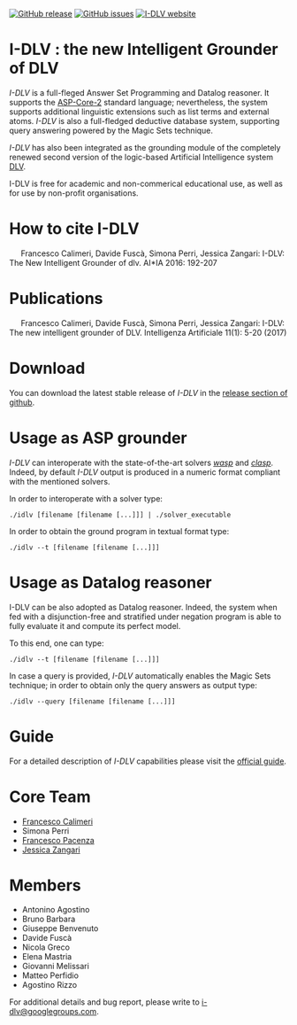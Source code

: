 <!-- [![GitHub license](https://img.shields.io/badge/license-MIT-blue.svg)](https://raw.githubusercontent.com/DeMaCS-UNICAL/I-DLV/master/LICENSE) ) -->
[![GitHub release](https://img.shields.io/github/release/DeMaCS-UNICAL/I-DLV.svg)](https://github.com/DeMaCS-UNICAL/I-DLV/releases/latest)
[![GitHub issues](https://img.shields.io/github/issues/DeMaCS-UNICAL/I-DLV.svg)](https://github.com/DeMaCS-UNICAL/I-DLV/issues)
[![I-DLV website](https://img.shields.io/website-up-down-green-red/https/demacs-unical.github.io/I-DLV.svg?label=I-DLV-website)](https://demacs-unical.github.io/I-DLV/)

# I-DLV : the new Intelligent Grounder of DLV

_I-DLV_ is a full-fleged Answer Set Programming and Datalog reasoner. It supports the [ASP-Core-2](https://www.mat.unical.it/aspcomp2013/files/ASP-CORE-2.03c.pdf) standard language; nevertheless, the system supports additional linguistic extensions such as list terms and external atoms. _I-DLV_ is also a full-fledged deductive database system, supporting query answering powered by the Magic Sets technique.

_I-DLV_ has also been integrated as the grounding module of the completely renewed second version of the logic-based Artificial Intelligence system [DLV](https://dlv.demacs.unical.it).

I-DLV is free for academic and non-commerical educational use, as well as for use by non-profit organisations. 

# How to cite I-DLV

[<img src="https://cdn.iconscout.com/icon/free/png-256/quote-16-433627.png" alt title="Cite" width="13" height="13" />](https://dblp.org/rec/bibtex/conf/aiia/CalimeriFPZ16)
[<img src="https://dblp.org/img/paper.dark.hollow.16x16.png" alt title="See on dblp.org" />](https://dblp.org/rec/conf/aiia/CalimeriFPZ16) Francesco Calimeri, Davide Fuscà, Simona Perri, Jessica Zangari: I-DLV: The New Intelligent Grounder of dlv. AI*IA 2016: 192-207

# Publications

[<img src="https://cdn.iconscout.com/icon/free/png-256/quote-16-433627.png" alt title="Cite" width="13" height="13" />](https://dblp.org/rec/bibtex/journals/ia/CalimeriFPZ17)
[<img src="https://dblp.org/img/paper.dark.hollow.16x16.png" alt title="See on dblp.org" />](https://dblp.org/rec/html/journals/ia/CalimeriFPZ17) Francesco Calimeri, Davide Fuscà, Simona Perri, Jessica Zangari: I-DLV: The new intelligent grounder of DLV. Intelligenza Artificiale 11(1): 5-20 (2017)

# Download
You can download the latest stable release of _I-DLV_ in the [release section of github](https://github.com/DeMaCS-UNICAL/I-DLV/releases).

<!-- # Installation
The source code of _I-DLV_ can be downloaded [here](https://github.com/DeMaCS-UNICAL/I-DLV.git).

On Linux O.S. in order to build _I-DLV_ is required g++-4.9 (or more recent) and the tools flex and bison.

It is also required the library [HTD](https://github.com/mabseher/htd/releases), version "htd 1.1 (rc1-bugfix)". 

By typing:

        make

an _I-DLV_ executable file will be generated in the _build/release_ folder.
-->

# Usage as ASP grounder

_I-DLV_ can interoperate with the state-of-the-art solvers [_wasp_](https://github.com/alviano/wasp) and [_clasp_](https://sourceforge.net/projects/potassco/files/clasp/). Indeed, by default _I-DLV_ output is produced in a numeric format compliant with the mentioned solvers. 

In order to interoperate with a solver type:
 
    ./idlv [filename [filename [...]]] | ./solver_executable

In order to obtain the ground program in textual format type:
 
    ./idlv --t [filename [filename [...]]]
    
# Usage as Datalog reasoner 

I-DLV can be also adopted as Datalog reasoner. Indeed, the system when fed with a disjunction-free and stratified under negation program is able to fully evaluate it and compute its perfect model. 

To this end, one can type:

    ./idlv --t [filename [filename [...]]] 
    
In case a query is provided, _I-DLV_ automatically enables the Magic Sets technique; in order to obtain only the query answers as output type: 

    ./idlv --query [filename [filename [...]]]
    
# Guide
  
For a detailed description of _I-DLV_ capabilities please visit the [official guide](https://github.com/DeMaCS-UNICAL/I-DLV/wiki).

# Core Team

* [Francesco Calimeri](https://www.mat.unical.it/calimeri) 
* Simona Perri
* [Francesco Pacenza](https://francescopacenza.it)
* [Jessica Zangari](https://sites.google.com/view/jessica-zangari/home-page)

# Members

* Antonino Agostino
* Bruno Barbara
* Giuseppe Benvenuto
* Davide Fuscà
* Nicola Greco
* Elena Mastria
* Giovanni Melissari
* Matteo Perfidio
* Agostino Rizzo

For additional details and bug report, please write to i-dlv@googlegroups.com. 

